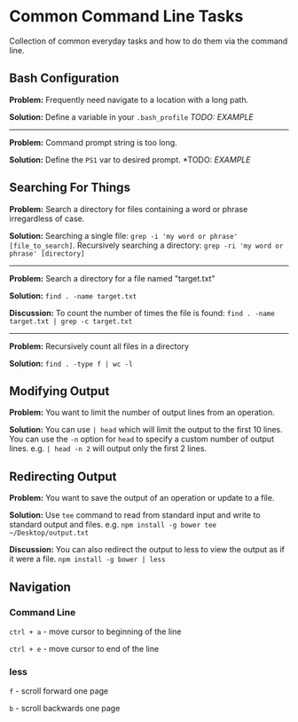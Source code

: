 # Common Command Line Tasks

Collection of common everyday tasks and how to do them via the command line. 

## Bash Configuration

**Problem:** Frequently need navigate to a location with a long path. 

**Solution:** Define a variable in your `.bash_profile` *TODO: EXAMPLE*

---

**Problem:** Command prompt string is too long.

**Solution:** Define the `PS1` var to desired prompt. *TODO: *EXAMPLE*

## Searching For Things 

**Problem:** Search a directory for files containing a word or phrase irregardless of case.

**Solution:** Searching a single file: `grep -i 'my word or phrase' [file_to_search]`. Recursively searching a directory: `grep -ri 'my word or phrase' [directory]`

---

**Problem:** Search a directory for a file named "target.txt"

**Solution:** `find . -name target.txt`

**Discussion:** To count the number of times the file is found: `find . -name target.txt | grep -c target.txt`

---

**Problem:** Recursively count all files in a directory

**Solution:** `find . -type f | wc -l`

## Modifying Output

**Problem:** You want to limit the number of output lines from an operation.

**Solution:** You can use `| head` which will limit the output to the first 10 lines.
You can use the `-n` option for `head` to specify a custom number of output lines. e.g. `| head -n 2` will output only the first 2 lines.

## Redirecting Output

**Problem:** You want to save the output of an operation or update to a file. 

**Solution:** Use `tee` command to read from standard input and write to standard output and files. e.g. `npm install -g bower tee ~/Desktop/output.txt`

**Discussion:** You can also redirect the output to less to view the output as if it were a file. `npm install -g bower | less`

## Navigation

### Command Line

`ctrl + a` - move cursor to beginning of the line

`ctrl + e` - move cursor to end of the line

### less

`f` - scroll forward one page

`b` - scroll backwards one page
